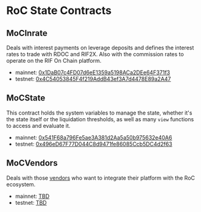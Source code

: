 # RoC State Contracts

## MoCInrate

Deals with interest payments on leverage deposits and defines the interest rates to trade with RDOC and RIF2X. Also with the commission rates to operate on the RIF On Chain platform.

- mainnet: [0x1DaB07c4FD07d6eE1359a5198ACa2DEe64F371f3](https://explorer.rsk.co/address/0x1DaB07c4FD07d6eE1359a5198ACa2DEe64F371f3)
- testnet: [0x4C54053845F4f219AddB43ef3A7d4478E89a2A47](https://explorer.testnet.rsk.co/address/0x4C54053845F4f219AddB43ef3A7d4478E89a2A47)

## MoCState

This contract holds the system variables to manage the state, whether it's the state itself or the liquidation thresholds, as well as many `view` functions to access and evaluate it.

- mainnet: [0x541F68a796Fe5ae3A381d2Aa5a50b975632e40A6](https://explorer.rsk.co/address/0x541F68a796Fe5ae3A381d2Aa5a50b975632e40A6)
- testnet: [0x496eD67F77D044C8d9471fe86085Ccb5DC4d2f63](https://explorer.testnet.rsk.co/address/0x496eD67F77D044C8d9471fe86085Ccb5DC4d2f63)

## MoCVendors

Deals with those [vendors](vendors.md) who want to integrate their platform with the RoC ecosystem.

- mainnet: [ TBD ](TBD)
- testnet: [ TBD ](TBD)

